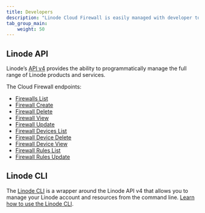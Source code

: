 ```yaml
---
title: Developers
description: "Linode Cloud Firewall is easily managed with developer tools like the Linode API and CLI."
tab_group_main:
    weight: 50
---
```


## Linode API

Linode’s [API v4](/docs/api) provides the ability to programmatically manage the full range of Linode products and services.

The Cloud Firewall endpoints:

- [Firewalls List](/docs/api/networking/#firewalls-list)
- [Firewall Create](/docs/api/networking/#firewall-create)
- [Firewall Delete](/docs/api/networking/#firewall-delete)
- [Firewall View](/docs/api/networking/#firewall-view)
- [Firewall Update](/docs/api/networking/#firewall-update)
- [Firewall Devices List](/docs/api/networking/#firewall-devices-list)
- [Firewall Device Delete](/docs/api/networking/#firewall-device-delete)
- [Firewall Device View](/docs/api/networking/#firewall-device-view)
- [Firewall Rules List](/docs/api/networking/#firewall-rules-list)
- [Firewall Rules Update](/docs/api/networking/#firewall-rules-update)

## Linode CLI

The [Linode CLI](https://github.com/linode/linode-cli) is a wrapper around the Linode API v4 that allows you to manage your Linode account and resources from the command line. [Learn how to use the Linode CLI](/docs/products/tools/cli/get-started/).
